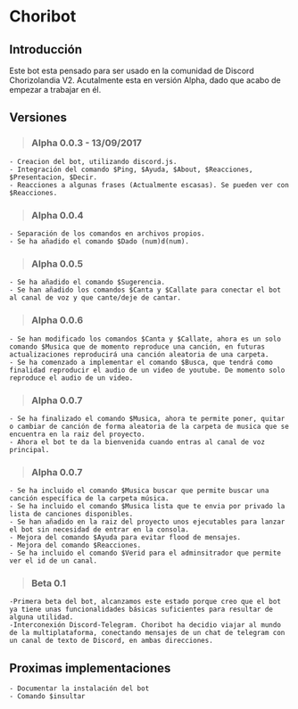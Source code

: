 # Choribot

## Introducción

Este bot esta pensado para ser usado en la comunidad de Discord Chorizolandia V2. Acutalmente esta en versión Alpha, dado que acabo de 
empezar a trabajar en él. 

## Versiones

> ### Alpha 0.0.3 - 13/09/2017
	- Creacion del bot, utilizando discord.js.
	- Integración del comando $Ping, $Ayuda, $About, $Reacciones, $Presentacion, $Decir.
	- Reacciones a algunas frases (Actualmente escasas). Se pueden ver con $Reacciones.
	
> ### Alpha 0.0.4
	- Separación de los comandos en archivos propios.
	- Se ha añadido el comando $Dado (num)d(num).
	
> ### Alpha 0.0.5
	- Se ha añadido el comando $Sugerencia.
	- Se han añadido los comandos $Canta y $Callate para conectar el bot al canal de voz y que cante/deje de cantar.
	
> ### Alpha 0.0.6
	- Se han modificado los comandos $Canta y $Callate, ahora es un solo comando $Musica que de momento reproduce una canción, en futuras actualizaciones reproducirá una canción aleatoria de una carpeta.
	- Se ha comenzado a implementar el comando $Busca, que tendrá como finalidad reproducir el audio de un video de youtube. De momento solo reproduce el audio de un video.

> ### Alpha 0.0.7
	- Se ha finalizado el comando $Musica, ahora te permite poner, quitar o cambiar de canción de forma aleatoria de la carpeta de musica que se encuentra en la raiz del proyecto.
	- Ahora el bot te da la bienvenida cuando entras al canal de voz principal.

> ### Alpha 0.0.7
	- Se ha incluido el comando $Musica buscar que permite buscar una canción específica de la carpeta música.
	- Se ha incluido el comando $Musica lista que te envia por privado la lista de canciones disponibles.
	- Se han añadido en la raiz del proyecto unos ejecutables para lanzar el bot sin necesidad de entrar en la consola.
	- Mejora del comando $Ayuda para evitar flood de mensajes.
	- Mejora del comando $Reacciones.
	- Se ha incluido el comando $Verid para el adminsitrador que permite ver el id de un canal.

> ### Beta 0.1
	-Primera beta del bot, alcanzamos este estado porque creo que el bot ya tiene unas funcionalidades básicas suficientes para resultar de alguna utilidad.
	-Interconexión Discord-Telegram. Choribot ha decidio viajar al mundo de la multiplataforma, conectando mensajes de un chat de telegram con un canal de texto de Discord, en ambas direcciones.
	
## Proximas implementaciones
	- Documentar la instalación del bot
	- Comando $insultar